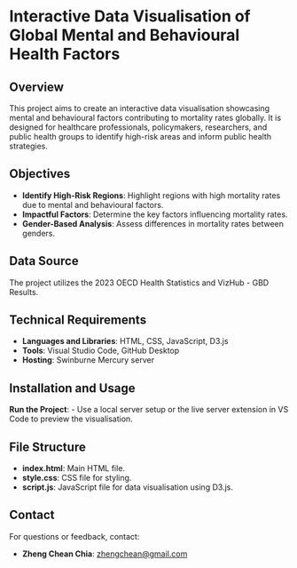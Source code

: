 # Interactive Data Visualisation of Global Mental and Behavioural Health Factors

## Overview
This project aims to create an interactive data visualisation showcasing mental and behavioural factors contributing to mortality rates globally. It is designed for healthcare professionals, policymakers, researchers, and public health groups to identify high-risk areas and inform public health strategies.

## Objectives
- **Identify High-Risk Regions**: Highlight regions with high mortality rates due to mental and behavioural factors.
- **Impactful Factors**: Determine the key factors influencing mortality rates.
- **Gender-Based Analysis**: Assess differences in mortality rates between genders.

## Data Source
The project utilizes the 2023 OECD Health Statistics and VizHub - GBD Results.

## Technical Requirements
- **Languages and Libraries**: HTML, CSS, JavaScript, D3.js
- **Tools**: Visual Studio Code, GitHub Desktop
- **Hosting**: Swinburne Mercury server

## Installation and Usage
**Run the Project**:
    - Use a local server setup or the live server extension in VS Code to preview the visualisation.

## File Structure
- **index.html**: Main HTML file.
- **style.css**: CSS file for styling.
- **script.js**: JavaScript file for data visualisation using D3.js.

## Contact
For questions or feedback, contact:
- **Zheng Chean Chia**: zhengchean@gmail.com
